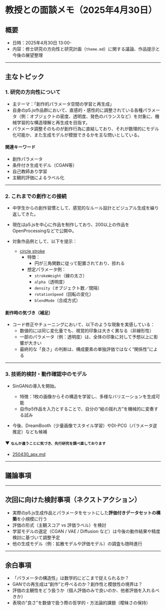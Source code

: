 # 教授との面談メモ（2025年4月30日）

## 概要

- 日時：2025年4月30日 13:00-
- 内容：修士研究の方向性と研究計画（`theme.md`）に関する議論、作品提示と今後の展望整理

---

## 主なトピック

### 1. 研究の方向性について

- 主テーマ：「創作的パラメータ空間の学習と再生成」
- 自身のp5.js作品群において、直感的・感性的に調整されている各種パラメータ（例：オブジェクトの密度、透明度、発色のバランスなど）を対象に、機械学習的な構造理解と再生成を目指す。
- パラメータ調整そのものが創作行為に直結しており、それが数理的にモデル化可能か、また生成モデルが模倣できるかを主な問いとしている。

#### 関連キーワード
- 創作パラメータ
- 条件付き生成モデル（CGAN等）
- 自己教師あり学習
- 主観的評価によるラベル化

---

### 2. これまでの創作との接続

- 中学生からの創作習慣として、感覚的なルール設計とビジュアル生成を繰り返してきた。
- 現在はp5.jsを中心に作品を制作しており、200以上の作品をOpenProcessingなどで公開中。
- 対象作品例として、以下を提示：

  - [circle stroke](https://openprocessing.org/sketch/2624428)
    - 特徴：
      - 円が三角関数に従って配置されており、掠れる
    - 想定パラメータ例：
      - `strokeWeight`（線の太さ）
      - `alpha`（透明度）
      - `density`（オブジェクト数／間隔）
      - `rotationSpeed`（回転の変化）
      - `blendMode`（合成方式）

#### 創作時の気づき（補足）
- コード修正やチューニングにおいて、以下のような現象を実感している：
  - 数値的には同じ変化量でも、視覚的印象は大きく異なる（非線形性）
  - 一部のパラメータ（例：透明度）は、全体の印象に対して予想以上に影響が大きい
  - 最終的な「良さ」の判断は、構成要素の単独評価ではなく“関係性”による

---

### 3. 技術的検討・動作確認中のモデル

- SinGANの導入を開始。
  - 特徴：1枚の画像からその構造を学習し、多様なバリエーションを生成可能
  - 自作p5作品を入力とすることで、自分の“絵の揺れ方”を機械的に変奏する試み

- 今後、DreamBooth（少量画像でスタイル学習）やDI-PCG（パラメータ逆推定）なども候補

#### ▼ `なんか違うことに気づき、先行研究を調べ直しております`

- [250430_apx.md](/memo/250430_apx.md)

---

## 議論事項



---

## 次回に向けた検討事項（ネクストアクション）

- 実際のp5.js生成作品とパラメータをセットにした**評価付きデータセットの構築**を小規模に行う
- 評価の形式（主観スコア vs 評価ラベル）を検討
- 学習モデルの選定（CGAN / VAE / Diffusion など）は今後の動作結果や精度検討に基づいて調整予定
- 他の生成モデル（例：拡散モデルや評価モデル）の調査も随時進行

---

## 余白事項

- 「パラメータの構造性」は数学的にどこまで捉えられるか？
- GANでの再生成は“創作”と呼べるのか？創作性と模倣性の境界は？
- 評価の主観性をどう扱うか（個人評価のみで良いのか、他者評価を入れるべきか）
- 表現の“良さ”を数値で扱う際の哲学的・方法論的課題（曖昧さの保持）